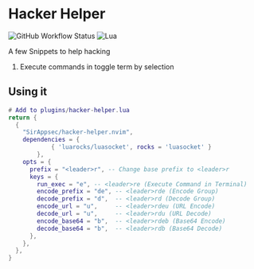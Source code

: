 # Hacker Helper

![GitHub Workflow Status](https://img.shields.io/github/actions/workflow/status/SirAppsec/hacker-helper.nvim/lint-test.yml?branch=main&style=for-the-badge)
![Lua](https://img.shields.io/badge/Made%20with%20Lua-blueviolet.svg?style=for-the-badge&logo=lua)

A few Snippets to help hacking

1. Execute commands in toggle term by selection

## Using it


```lua
# Add to plugins/hacker-helper.lua
return {
  {
    "SirAppsec/hacker-helper.nvim",
    dependencies = {
            { 'luarocks/luasocket', rocks = 'luasocket' }
        },
    opts = {
      prefix = "<leader>r", -- Change base prefix to <leader>r
      keys = {
        run_exec = "e", -- <leader>re (Execute Command in Terminal)
        encode_prefix = "de", -- <leader>rde (Encode Group)
        decode_prefix = "d",  -- <leader>rd (Decode Group)
        encode_url = "u",     -- <leader>rdeu (URL Encode)
        decode_url = "u",     -- <leader>rdu (URL Decode)
        encode_base64 = "b",  -- <leader>rdeb (Base64 Encode)
        decode_base64 = "b",  -- <leader>rdb (Base64 Decode)
      },
    },
  },
}
```


